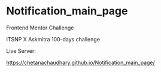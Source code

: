 # Notification_main_page
Frontend Mentor Challenge

ITSNP X Askmitra 100-days challenge 

Live Server:

 https://chetanachaudhary.github.io/Notification_main_page/
